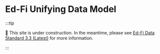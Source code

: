 # Ed-Fi Unifying Data Model

:::tip

🚧 This site is under construction. In the meantime, please see
[Ed-Fi Data Standard 3.3 (Latest)](https://edfi.atlassian.net/wiki/spaces/ODSAPIS3V72/overview)
for more information.

:::
